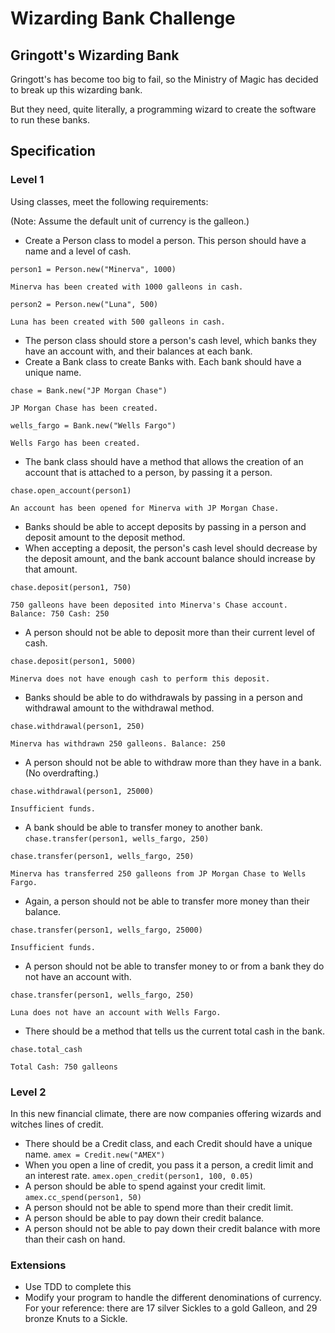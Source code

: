 # Wizarding Bank Challenge

## Gringott's Wizarding Bank

Gringott's has become too big to fail, so the Ministry of Magic has decided to break up this wizarding bank.

But they need, quite literally, a programming wizard to create the software to run these banks.

## Specification

### Level 1

Using classes, meet the following requirements:

(Note: Assume the default unit of currency is the galleon.)

* Create a Person class to model a person. This person should have a name and a level of cash.
````
person1 = Person.new("Minerva", 1000)

Minerva has been created with 1000 galleons in cash.

person2 = Person.new("Luna", 500)

Luna has been created with 500 galleons in cash.
````

* The person class should store a person's cash level, which banks they have an account with, and their balances at each bank.
* Create a Bank class to create Banks with. Each bank should have a unique name.

````
chase = Bank.new("JP Morgan Chase")

JP Morgan Chase has been created.

wells_fargo = Bank.new("Wells Fargo")

Wells Fargo has been created.
````

* The bank class should have a method that allows the creation of an account that is attached to a person, by passing it a person.

````
chase.open_account(person1)

An account has been opened for Minerva with JP Morgan Chase.

````
* Banks should be able to accept deposits by passing in a person and deposit amount to the deposit method.
* When accepting a deposit, the person's cash level should decrease by the deposit amount, and the bank account balance should increase by that amount.
````
chase.deposit(person1, 750)

750 galleons have been deposited into Minerva's Chase account. Balance: 750 Cash: 250
````


* A person should not be able to deposit more than their current level of cash.

````
chase.deposit(person1, 5000)

Minerva does not have enough cash to perform this deposit.

````

* Banks should be able to do withdrawals by passing in a person and withdrawal amount to the withdrawal method.

````
chase.withdrawal(person1, 250)

Minerva has withdrawn 250 galleons. Balance: 250
````
* A person should not be able to withdraw more than they have in a bank. (No overdrafting.)

````
chase.withdrawal(person1, 25000)

Insufficient funds.
````


* A bank should be able to transfer money to another bank. `chase.transfer(person1, wells_fargo, 250)`

````
chase.transfer(person1, wells_fargo, 250)

Minerva has transferred 250 galleons from JP Morgan Chase to Wells Fargo.
````

* Again, a person should not be able to transfer more money than their balance.

````
chase.transfer(person1, wells_fargo, 25000)

Insufficient funds.
````

* A person should not be able to transfer money to or from a bank they do not have an account with.

````
chase.transfer(person1, wells_fargo, 250)

Luna does not have an account with Wells Fargo.
````

* There should be a method that tells us the current total cash in the bank.

````
chase.total_cash

Total Cash: 750 galleons
````

### Level 2

In this new financial climate, there are now companies offering wizards and witches lines of credit.

* There should be a Credit class, and each Credit should have a unique name. `amex = Credit.new("AMEX")`
* When you open a line of credit, you pass it a person, a credit limit and an interest rate. `amex.open_credit(person1, 100, 0.05)`
* A person should be able to spend against your credit limit. `amex.cc_spend(person1, 50)`
* A person should not be able to spend more than their credit limit.
* A person should be able to pay down their credit balance.
* A person should not be able to pay down their credit balance with more than their cash on hand.


### Extensions
* Use TDD to complete this
* Modify your program to handle the different denominations of currency. For your reference: there are 17 silver Sickles
to a gold Galleon, and 29 bronze Knuts to a Sickle.
